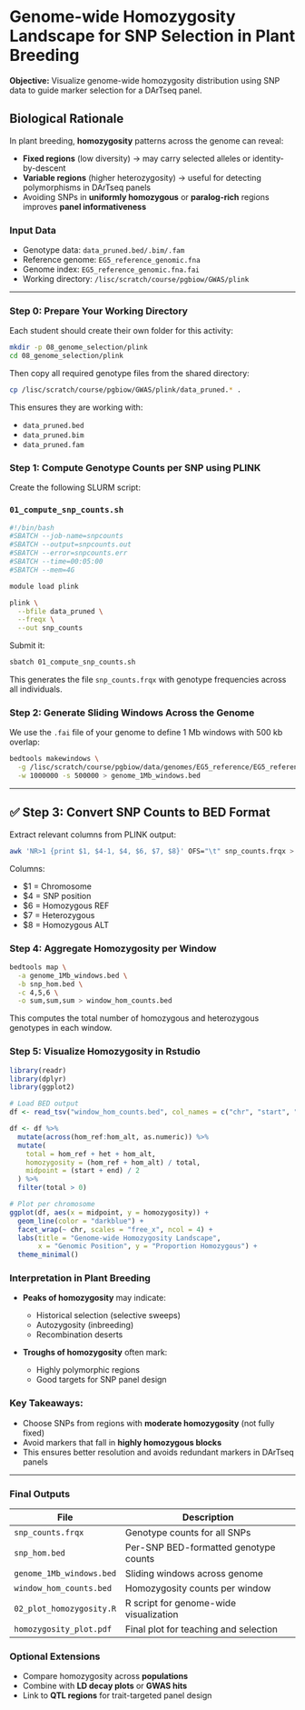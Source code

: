 
# Genome-wide Homozygosity Landscape for SNP Selection in Plant Breeding

**Objective:** Visualize genome-wide homozygosity distribution using SNP data to guide marker selection for a DArTseq panel.


## Biological Rationale

In plant breeding, **homozygosity** patterns across the genome can reveal:

- **Fixed regions** (low diversity) → may carry selected alleles or identity-by-descent
- **Variable regions** (higher heterozygosity) → useful for detecting polymorphisms in DArTseq panels
- Avoiding SNPs in **uniformly homozygous** or **paralog-rich** regions improves **panel informativeness**


### Input Data

- Genotype data: `data_pruned.bed/.bim/.fam`
- Reference genome: `EG5_reference_genomic.fna`
- Genome index: `EG5_reference_genomic.fna.fai`
- Working directory: `/lisc/scratch/course/pgbiow/GWAS/plink`

---

### Step 0: Prepare Your Working Directory

Each student should create their own folder for this activity:

```bash
mkdir -p 08_genome_selection/plink
cd 08_genome_selection/plink
```

Then copy all required genotype files from the shared directory:

```bash
cp /lisc/scratch/course/pgbiow/GWAS/plink/data_pruned.* .
```

This ensures they are working with:
- `data_pruned.bed`
- `data_pruned.bim`
- `data_pruned.fam`


### Step 1: Compute Genotype Counts per SNP using PLINK

Create the following SLURM script:

### `01_compute_snp_counts.sh`
```bash
#!/bin/bash
#SBATCH --job-name=snpcounts
#SBATCH --output=snpcounts.out
#SBATCH --error=snpcounts.err
#SBATCH --time=00:05:00
#SBATCH --mem=4G

module load plink

plink \
  --bfile data_pruned \
  --freqx \
  --out snp_counts
```

Submit it:
```bash
sbatch 01_compute_snp_counts.sh
```

This generates the file `snp_counts.frqx` with genotype frequencies across all individuals.


### Step 2: Generate Sliding Windows Across the Genome

We use the `.fai` file of your genome to define 1 Mb windows with 500 kb overlap:

```bash
bedtools makewindows \
  -g /lisc/scratch/course/pgbiow/data/genomes/EG5_reference/EG5_reference_genomic.fna.fai \
  -w 1000000 -s 500000 > genome_1Mb_windows.bed
```

---

## ✅ Step 3: Convert SNP Counts to BED Format

Extract relevant columns from PLINK output:

```bash
awk 'NR>1 {print $1, $4-1, $4, $6, $7, $8}' OFS="\t" snp_counts.frqx > snp_hom.bed
```

Columns:
- $1 = Chromosome
- $4 = SNP position
- $6 = Homozygous REF
- $7 = Heterozygous
- $8 = Homozygous ALT


### Step 4: Aggregate Homozygosity per Window

```bash
bedtools map \
  -a genome_1Mb_windows.bed \
  -b snp_hom.bed \
  -c 4,5,6 \
  -o sum,sum,sum > window_hom_counts.bed
```

This computes the total number of homozygous and heterozygous genotypes in each window.


### Step 5: Visualize Homozygosity in Rstudio

```r
library(readr)
library(dplyr)
library(ggplot2)

# Load BED output
df <- read_tsv("window_hom_counts.bed", col_names = c("chr", "start", "end", "hom_ref", "het", "hom_alt"))

df <- df %>%
  mutate(across(hom_ref:hom_alt, as.numeric)) %>%
  mutate(
    total = hom_ref + het + hom_alt,
    homozygosity = (hom_ref + hom_alt) / total,
    midpoint = (start + end) / 2
  ) %>%
  filter(total > 0)

# Plot per chromosome
ggplot(df, aes(x = midpoint, y = homozygosity)) +
  geom_line(color = "darkblue") +
  facet_wrap(~ chr, scales = "free_x", ncol = 4) +
  labs(title = "Genome-wide Homozygosity Landscape",
       x = "Genomic Position", y = "Proportion Homozygous") +
  theme_minimal()
```


### Interpretation in Plant Breeding

- **Peaks of homozygosity** may indicate:
  - Historical selection (selective sweeps)
  - Autozygosity (inbreeding)
  - Recombination deserts

- **Troughs of homozygosity** often mark:
  - Highly polymorphic regions
  - Good targets for SNP panel design

### Key Takeaways:
- Choose SNPs from regions with **moderate homozygosity** (not fully fixed)
- Avoid markers that fall in **highly homozygous blocks**
- This ensures better resolution and avoids redundant markers in DArTseq panels

---

### Final Outputs

| File                         | Description                              |
|------------------------------|------------------------------------------|
| `snp_counts.frqx`            | Genotype counts for all SNPs             |
| `snp_hom.bed`                | Per-SNP BED-formatted genotype counts    |
| `genome_1Mb_windows.bed`     | Sliding windows across genome            |
| `window_hom_counts.bed`      | Homozygosity counts per window           |
| `02_plot_homozygosity.R`     | R script for genome-wide visualization   |
| `homozygosity_plot.pdf`      | Final plot for teaching and selection    |


### Optional Extensions

- Compare homozygosity across **populations**
- Combine with **LD decay plots** or **GWAS hits**
- Link to **QTL regions** for trait-targeted panel design


